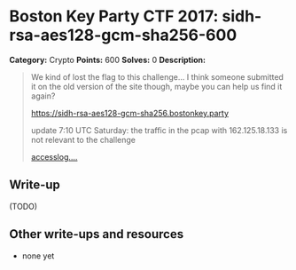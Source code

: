 # Boston Key Party CTF 2017: sidh-rsa-aes128-gcm-sha256-600

**Category:** Crypto
**Points:** 600
**Solves:** 0
**Description:**

> We kind of lost the flag to this challenge... I think someone submitted it on
> the old version of the site though, maybe you can help us find it again?
>
> <https://sidh-rsa-aes128-gcm-sha256.bostonkey.party>
>
> update 7:10 UTC Saturday: the traffic in the pcap with 162.125.18.133 is not
> relevant to the challenge
>
> [accesslog....](http://ctf.bostonkey.party/files/7071a751aed6dbc599864ab66f183d24/accesslog.pcap)

## Write-up

(TODO)

## Other write-ups and resources

* none yet
